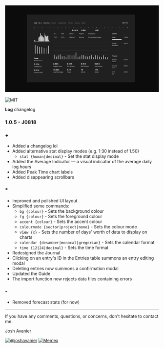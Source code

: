 [![Screenshot](screenshot.png)](https://joshavanier.github.io)

![MIT](https://joshavanier.github.io/badges/svg/mit.svg)

**Log** changelog

### 1.0.5 - J0818

### +
- Added a changelog lol
- Added alternative stat display modes (e.g. 1:30 instead of 1.50)
  - `stat {human|decimal}` - Set the stat display mode
- Added the Average Indicator &mdash; a visual indicator of the average daily log hours
- Added Peak Time chart labels
- Added disappearing scrollbars

### *
- Improved and polished UI layout
- Simplified some commands:
  - `bg {colour}` - Sets the background colour
  - `fg {colour}` - Sets the foreground colour
  - `accent {colour}` - Sets the accent colour
  - `colourmode {sector|project|none}` - Sets the colour mode
  - `view {x}` - Sets the number of days' worth of data to display on charts
  - `calendar {desamber|monocal|gregorian}` - Sets the calendar format
  - `time {12|24|decimal}` - Sets the time format
- Redesigned the Journal
- Clicking on an entry's ID in the Entries table summons an entry editing modal
- Deleting entries now summons a confirmation modal
- Updated the Guide
- The import function now rejects data files containing errors

### -
- Removed forecast stats (for now)

---

If you have any comments, questions, or concerns, don't hesitate to contact me.

Josh Avanier

[![@joshavanier](https://joshavanier.github.io/badges/svg/twitter.svg)](https://twitter.com/joshavanier) [![Memex](https://joshavanier.github.io/badges/svg/website.svg)](https://joshavanier.github.io)
